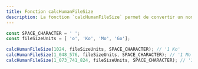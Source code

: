 ```yaml
---
title: Fonction calcHumanFileSize
description: La fonction `calcHumanFileSize` permet de convertir un nombre de bytes en nombre plus lisible avec une unité.
---
```


<doc-tabs>

<doc-tab-item label="Utilisation">

```ts
const SPACE_CHARACTER = ' ';
const fileSizeUnits = [ 'o', 'Ko', 'Mo', 'Go'];

calcHumanFileSize(1024, fileSizeUnits, SPACE_CHARACTER); // '1 Ko'
calcHumanFileSize(1_048_576, fileSizeUnits, SPACE_CHARACTER); // '1 Mo'
calcHumanFileSize(1_073_741_824, fileSizeUnits, SPACE_CHARACTER); // '1 Go'
```

</doc-tab-item>

<doc-tab-item label="API">
<doc-api name="functions/calc-human-file-size"></doc-api>
</doc-tab-item>

</doc-tabs>
